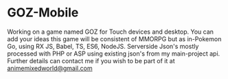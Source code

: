 # GOZ-Mobile
Working on a game named GOZ for Touch devices and desktop. You can add your ideas this game will be consistent of MMORPG but as in-Pokemon Go, using RX JS, Babel, TS, ES6, NodeJS. Serverside Json's mostly processed with PHP or ASP using existing json's from my main-project api. Further details can contact me if you wish to be part of it at animemixedworld@gmail.com
